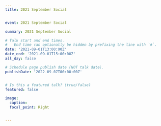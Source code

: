 ```yaml
---
title: 2021 September Social


event: 2021 September Social

summary: 2021 September Social

# Talk start and end times.
#   End time can optionally be hidden by prefixing the line with `#`.
date: '2021-09-01T13:00:00Z'
date_end: '2021-09-01T15:00:00Z'
all_day: false

# Schedule page publish date (NOT talk date).
publishDate: '2022-09-07T00:00:00Z'


# Is this a featured talk? (true/false)
featured: false

image:
  caption: 
  focal_point: Right


---
```

